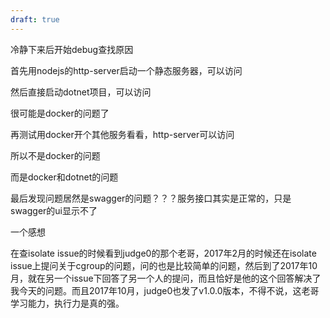 ```yaml
---
draft: true
---
```


冷静下来后开始debug查找原因

首先用nodejs的http-server启动一个静态服务器，可以访问

然后直接启动dotnet项目，可以访问

很可能是docker的问题了

再测试用docker开个其他服务看看，http-server可以访问

所以不是docker的问题

而是docker和dotnet的问题

最后发现问题居然是swagger的问题？？？服务接口其实是正常的，只是swagger的ui显示不了



一个感想

在查isolate issue的时候看到judge0的那个老哥，2017年2月的时候还在isolate issue上提问关于cgroup的问题，问的也是比较简单的问题，然后到了2017年10月，就在另一个issue下回答了另一个人的提问，而且恰好是他的这个回答解决了我今天的问题。而且2017年10月，judge0也发了v1.0.0版本，不得不说，这老哥学习能力，执行力是真的强。